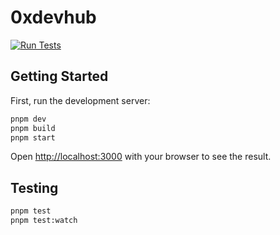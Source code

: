# 0xdevhub

[![Run Tests](https://github.com/0xdevhub/dapp/actions/workflows/tests.yml/badge.svg)](https://github.com/0xdevhub/dapp/actions/workflows/tests.yml)

## Getting Started

First, run the development server:

```bash
pnpm dev
pnpm build
pnpm start
```

Open [http://localhost:3000](http://localhost:3000) with your browser to see the result.

## Testing

```bash
pnpm test
pnpm test:watch
```
